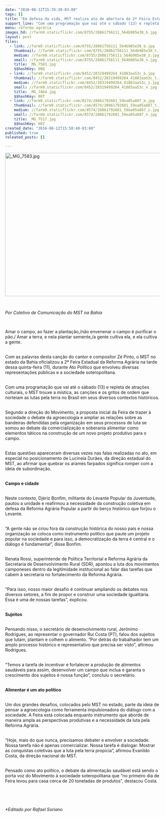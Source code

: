 ```yaml
---
date: "2016-08-12T15:39:30-03:00"
tags: []
title: "Em defesa da vida, MST realiza ato de abertura da 2º Feira Estadual da Reforma Agrária"
support_line: "Com uma programação que vai até o sábado (13) e repleta de atrações culturais, o MST trouxe a mística, as canções e os gritos de ordem que norteiam as lutas pela terra no Brasil."
menu: reforma agrária
images_hd: //farm9.staticflickr.com/8755/28861756111_564b985e38_b.jpg
layout: post
files:
  - link: //farm9.staticflickr.com/8755/28861756111_564b985e38_b.jpg
    thumbnail: //farm9.staticflickr.com/8755/28861756111_564b985e38_t.jpg
    medium: //farm9.staticflickr.com/8755/28861756111_564b985e38_z.jpg
    small: //farm9.staticflickr.com/8755/28861756111_564b985e38_n.jpg
    title: _MG_7583.jpg
    $$hashKey: 08Q
  - link: //farm9.staticflickr.com/8452/28319499264_41883aa53c_b.jpg
    thumbnail: //farm9.staticflickr.com/8452/28319499264_41883aa53c_t.jpg
    medium: //farm9.staticflickr.com/8452/28319499264_41883aa53c_z.jpg
    small: //farm9.staticflickr.com/8452/28319499264_41883aa53c_n.jpg
    title: _MG_7464.jpg
    $$hashKey: 08T
  - link: //farm9.staticflickr.com/8574/28861792681_59ea05a887_b.jpg
    thumbnail: //farm9.staticflickr.com/8574/28861792681_59ea05a887_t.jpg
    medium: //farm9.staticflickr.com/8574/28861792681_59ea05a887_z.jpg
    small: //farm9.staticflickr.com/8574/28861792681_59ea05a887_n.jpg
    title: _MG_7517.jpg
    $$hashKey: 08Z
created_date: "2016-08-12T15:50:40-03:00"
published: true
releated_posts: []

---
```

<p><img alt="_MG_7583.jpg" height="467" src="//farm9.staticflickr.com/8755/28861756111_564b985e38_b.jpg" width="700" /></p>

<p>&nbsp;</p>

<p><em>Por Coletivo de Comunica&ccedil;&atilde;o do MST na Bahia</em></p>

<p>&nbsp;</p>

<p>Amar o campo, ao fazer a planta&ccedil;&atilde;o,/n&atilde;o envenenar o campo &eacute; purificar o p&atilde;o./ Amar a terra, e nela plantar semente,/a gente cultiva ela, e ela cultiva a gente.</p>

<p><br />
Com as palavras desta can&ccedil;&atilde;o do cantor e compositor Z&eacute; Pinto, o MST no estado da Bahia oficializou a 2&ordm; Feira Estadual da Reforma Agr&aacute;ria na tarde dessa quinta-feira (11), durante Ato Pol&iacute;tico que envolveu diversas representa&ccedil;&otilde;es p&uacute;blicas e a sociedade soteropolitana.</p>

<p><br />
Com uma programa&ccedil;&atilde;o que vai at&eacute; o s&aacute;bado (13) e repleta de atra&ccedil;&otilde;es culturais, o MST trouxe a m&iacute;stica, as can&ccedil;&otilde;es e os gritos de ordem que norteiam as lutas pela terra no Brasil em seus diversos contextos hist&oacute;ricos.</p>

<p><br />
Segundo a dire&ccedil;&atilde;o do Movimento, a proposta inicial da Feira de trazer &agrave; sociedade o debate da agroecologia e ampliar as rela&ccedil;&otilde;es sobre as bandeiras defendidas pela organiza&ccedil;&atilde;o em seus processos de luta se somou ao debate da comercializa&ccedil;&atilde;o e soberania alimentar como elementos t&aacute;ticos na constru&ccedil;&atilde;o de um novo projeto produtivo para o campo.</p>

<p><br />
Estas quest&otilde;es apareceram diversas vezes nas falas realizadas no ato, em especial no posicionamento de Lucineia Dur&atilde;es, da dire&ccedil;&atilde;o estadual do MST, ao afirmar que quebrar os arames farpados significa romper com a ideia de subordina&ccedil;&atilde;o.</p>

<p><br />
<strong>Campo e cidade</strong></p>

<p><br />
Neste contexto, Dj&eacute;riz Bonfim, militante do Levante Popular da Juventude, pautou a unidade e reafirmou a necessidade da constru&ccedil;&atilde;o coletiva em defesa da Reforma Agr&aacute;ria Popular a partir do ber&ccedil;o hist&oacute;rico que forjou o Levante.</p>

<p><br />
&ldquo;A gente n&atilde;o se criou fora da constru&ccedil;&atilde;o hist&oacute;rica do nosso pa&iacute;s e nossa organiza&ccedil;&atilde;o se coloca como instrumento pol&iacute;tico que paute um projeto popular na sociedade e para isso, a democratiza&ccedil;&atilde;o da terra &eacute; central e o di&aacute;logo &eacute; fundamental&rdquo;, disse Bonfim.</p>

<p><br />
Renata Rossi, superintende de Pol&iacute;tica Territorial e Reforma Agr&aacute;ria da Secretaria de Desenvolvimento Rural (SDR), apontou a luta dos movimentos camponeses dentro da legitimidade institucional ao falar das tarefas que cabem &agrave; secretaria no fortalecimento da Reforma Agr&aacute;ria.</p>

<p><br />
&ldquo;Para isso, nosso maior desafio &eacute; continuar ampliando os debates nos diversos setores, a fim de propor e construir uma sociedade igualit&aacute;ria. Essa &eacute; uma de nossas tarefas&rdquo;, explicou.</p>

<p><br />
<strong>Sujeitos</strong></p>

<p><br />
Pensando nisso, o secret&aacute;rio de desenvolvimento rural, Jer&ocirc;nimo Rodrigues, ao representar o governador Rui Costa (PT), falou dos sujeitos que lutam, plantam e colhem o alimento. &ldquo;Por detr&aacute;s do trabalhador tem um amplo processo hist&oacute;rico e representativo que precisa ser visto&rdquo;, afirmou Rodrigues.</p>

<p><br />
&ldquo;Temos a tarefa de incentivar e fortalecer a produ&ccedil;&atilde;o de alimentos saud&aacute;veis para assim, desenvolver um campo que inclua e garanta o crescimento dos sujeitos &eacute; nossa fun&ccedil;&atilde;o&rdquo;, concluiu o secret&aacute;rio.</p>

<p><br />
<strong>Alimentar &eacute; um ato pol&iacute;tico</strong></p>

<p><br />
Um dos grandes desafios, colocados pelo MST no estado, parte da ideia de pensar a agroecologia como ferramenta impulsionadora do di&aacute;logo com a sociedade. A Feira est&aacute; colocada enquanto instrumento que aborde de maneira ampla as perspectivas produtivas e a necessidade da luta pela Reforma Agr&aacute;ria.</p>

<p><br />
&ldquo;Hoje, mais do que nunca, precisamos debater e envolver a sociedade. Nossa tarefa n&atilde;o &eacute; apenas comercializar. Nossa tarefa &eacute; dialogar. Mostrar as conquistas coletivas que a luta pela terra propicia&rdquo;, afirmou Evanildo Costa, da dire&ccedil;&atilde;o nacional do MST.</p>

<p><br />
Pensado como ato pol&iacute;tico, o debate da alimenta&ccedil;&atilde;o saud&aacute;vel est&aacute; sendo o porta voz do Movimento &agrave; sociedade soteropolitana que &ldquo;no primeiro dia de Feira levou para casa cerca de 20 toneladas de produtos&rdquo;, destacou Costa.</p>

<p>&nbsp;</p>

<p>&nbsp;</p>

<p><em>*Editado por Rafael Soriano</em></p>

